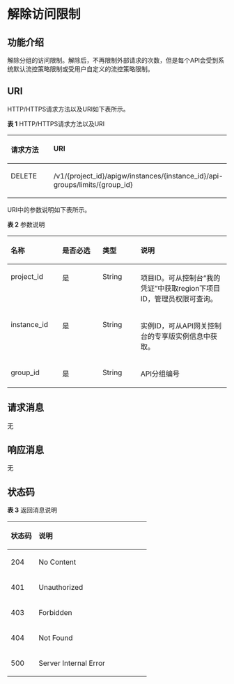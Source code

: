 # 解除访问限制<a name="apig-phapi-180713020"></a>

## 功能介绍<a name="section13874345"></a>

解除分组的访问限制。解除后，不再限制外部请求的次数，但是每个API会受到系统默认流控策略限制或受用户自定义的流控策略限制。

## URI<a name="section57760247"></a>

HTTP/HTTPS请求方法以及URI如下表所示。

**表 1**  HTTP/HTTPS请求方法以及URI

<a name="table62102300"></a>
<table><thead align="left"><tr id="row39186032"><th class="cellrowborder" valign="top" width="20%" id="mcps1.2.3.1.1"><p id="p19952051"><a name="p19952051"></a><a name="p19952051"></a>请求方法</p>
</th>
<th class="cellrowborder" valign="top" width="80%" id="mcps1.2.3.1.2"><p id="p5503414"><a name="p5503414"></a><a name="p5503414"></a>URI</p>
</th>
</tr>
</thead>
<tbody><tr id="row43123361"><td class="cellrowborder" valign="top" width="20%" headers="mcps1.2.3.1.1 "><p id="p3331357"><a name="p3331357"></a><a name="p3331357"></a>DELETE</p>
</td>
<td class="cellrowborder" valign="top" width="80%" headers="mcps1.2.3.1.2 "><p id="p1404497"><a name="p1404497"></a><a name="p1404497"></a>/v1/{project_id}/apigw/instances/{instance_id}/api-groups/limits/{group_id}</p>
</td>
</tr>
</tbody>
</table>

URI中的参数说明如下表所示。

**表 2**  参数说明

<a name="table46655462"></a>
<table><thead align="left"><tr id="row64764063"><th class="cellrowborder" valign="top" width="23.46765323467653%" id="mcps1.2.5.1.1"><p id="p11397742"><a name="p11397742"></a><a name="p11397742"></a>名称</p>
</th>
<th class="cellrowborder" valign="top" width="18.36816318368163%" id="mcps1.2.5.1.2"><p id="p50801934"><a name="p50801934"></a><a name="p50801934"></a>是否必选</p>
</th>
<th class="cellrowborder" valign="top" width="17.348265173482652%" id="mcps1.2.5.1.3"><p id="p21316007"><a name="p21316007"></a><a name="p21316007"></a>类型</p>
</th>
<th class="cellrowborder" valign="top" width="40.815918408159185%" id="mcps1.2.5.1.4"><p id="p48874976"><a name="p48874976"></a><a name="p48874976"></a>说明</p>
</th>
</tr>
</thead>
<tbody><tr id="row162781324191411"><td class="cellrowborder" valign="top" width="23.46765323467653%" headers="mcps1.2.5.1.1 "><p id="p55878963"><a name="p55878963"></a><a name="p55878963"></a>project_id</p>
</td>
<td class="cellrowborder" valign="top" width="18.36816318368163%" headers="mcps1.2.5.1.2 "><p id="p29902160"><a name="p29902160"></a><a name="p29902160"></a>是</p>
</td>
<td class="cellrowborder" valign="top" width="17.348265173482652%" headers="mcps1.2.5.1.3 "><p id="p6155914"><a name="p6155914"></a><a name="p6155914"></a>String</p>
</td>
<td class="cellrowborder" valign="top" width="40.815918408159185%" headers="mcps1.2.5.1.4 "><p id="p28867016"><a name="p28867016"></a><a name="p28867016"></a>项目ID。可从控制台“我的凭证”中获取region下项目ID，管理员权限可查询。</p>
</td>
</tr>
<tr id="row181011124141413"><td class="cellrowborder" valign="top" width="23.46765323467653%" headers="mcps1.2.5.1.1 "><p id="p1780913159538"><a name="p1780913159538"></a><a name="p1780913159538"></a>instance_id</p>
</td>
<td class="cellrowborder" valign="top" width="18.36816318368163%" headers="mcps1.2.5.1.2 "><p id="p9809215115310"><a name="p9809215115310"></a><a name="p9809215115310"></a>是</p>
</td>
<td class="cellrowborder" valign="top" width="17.348265173482652%" headers="mcps1.2.5.1.3 "><p id="p1280914152538"><a name="p1280914152538"></a><a name="p1280914152538"></a>String</p>
</td>
<td class="cellrowborder" valign="top" width="40.815918408159185%" headers="mcps1.2.5.1.4 "><p id="p1880914157537"><a name="p1880914157537"></a><a name="p1880914157537"></a>实例ID，可从API网关控制台的专享版实例信息中获取。</p>
</td>
</tr>
<tr id="row66558945"><td class="cellrowborder" valign="top" width="23.46765323467653%" headers="mcps1.2.5.1.1 "><p id="p22565459"><a name="p22565459"></a><a name="p22565459"></a>group_id</p>
</td>
<td class="cellrowborder" valign="top" width="18.36816318368163%" headers="mcps1.2.5.1.2 "><p id="p15862877"><a name="p15862877"></a><a name="p15862877"></a>是</p>
</td>
<td class="cellrowborder" valign="top" width="17.348265173482652%" headers="mcps1.2.5.1.3 "><p id="p9824680"><a name="p9824680"></a><a name="p9824680"></a>String</p>
</td>
<td class="cellrowborder" valign="top" width="40.815918408159185%" headers="mcps1.2.5.1.4 "><p id="p57601628"><a name="p57601628"></a><a name="p57601628"></a>API分组编号</p>
</td>
</tr>
</tbody>
</table>

## 请求消息<a name="section50080175"></a>

无

## 响应消息<a name="section29962381"></a>

无

## 状态码<a name="section48068396"></a>

**表 3**  返回消息说明

<a name="table34268444"></a>
<table><thead align="left"><tr id="row50903764"><th class="cellrowborder" valign="top" width="20%" id="mcps1.2.3.1.1"><p id="p29564185"><a name="p29564185"></a><a name="p29564185"></a>状态码</p>
</th>
<th class="cellrowborder" valign="top" width="80%" id="mcps1.2.3.1.2"><p id="p45888762"><a name="p45888762"></a><a name="p45888762"></a>说明</p>
</th>
</tr>
</thead>
<tbody><tr id="row26002273"><td class="cellrowborder" valign="top" width="20%" headers="mcps1.2.3.1.1 "><p id="p25809331"><a name="p25809331"></a><a name="p25809331"></a>204</p>
</td>
<td class="cellrowborder" valign="top" width="80%" headers="mcps1.2.3.1.2 "><p id="p13445195614478"><a name="p13445195614478"></a><a name="p13445195614478"></a>No Content</p>
</td>
</tr>
<tr id="row24520881"><td class="cellrowborder" valign="top" width="20%" headers="mcps1.2.3.1.1 "><p id="p40034354"><a name="p40034354"></a><a name="p40034354"></a>401</p>
</td>
<td class="cellrowborder" valign="top" width="80%" headers="mcps1.2.3.1.2 "><p id="p1078819141547"><a name="p1078819141547"></a><a name="p1078819141547"></a>Unauthorized</p>
</td>
</tr>
<tr id="row59797467"><td class="cellrowborder" valign="top" width="20%" headers="mcps1.2.3.1.1 "><p id="p11756644"><a name="p11756644"></a><a name="p11756644"></a>403</p>
</td>
<td class="cellrowborder" valign="top" width="80%" headers="mcps1.2.3.1.2 "><p id="p13949586"><a name="p13949586"></a><a name="p13949586"></a>Forbidden</p>
</td>
</tr>
<tr id="row47768091"><td class="cellrowborder" valign="top" width="20%" headers="mcps1.2.3.1.1 "><p id="p44010134"><a name="p44010134"></a><a name="p44010134"></a>404</p>
</td>
<td class="cellrowborder" valign="top" width="80%" headers="mcps1.2.3.1.2 "><p id="p8051106"><a name="p8051106"></a><a name="p8051106"></a>Not Found</p>
</td>
</tr>
<tr id="row5351094"><td class="cellrowborder" valign="top" width="20%" headers="mcps1.2.3.1.1 "><p id="p30785437"><a name="p30785437"></a><a name="p30785437"></a>500</p>
</td>
<td class="cellrowborder" valign="top" width="80%" headers="mcps1.2.3.1.2 "><p id="p14947689"><a name="p14947689"></a><a name="p14947689"></a>Server Internal Error</p>
</td>
</tr>
</tbody>
</table>

